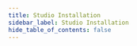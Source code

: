 ```yaml
---
title: Studio Installation
sidebar_label: Studio Installation
hide_table_of_contents: false
---
```

